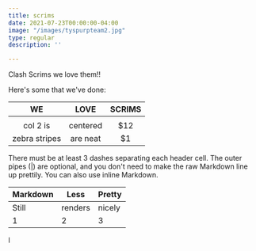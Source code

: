 ```yaml
---
title: scrims
date: 2021-07-23T00:00:00-04:00
image: "/images/tyspurpteam2.jpg"
type: regular
description: ''

---
```

Clash Scrims we love them!!

Here's some that we've done:

| WE | LOVE | SCRIMS |
| :---: | :---: | :---: |
| [](/images/clashsports.jpg) | [](/images/banner-2.png) | [](/images/tyspurpteam2.jpg) |
| col 2 is | centered | $12 |
| zebra stripes | are neat | $1 |

There must be at least 3 dashes separating each header cell.
The outer pipes (|) are optional, and you don't need to make the
raw Markdown line up prettily. You can also use inline Markdown.

| Markdown | Less | Pretty |
| --- | --- | --- |
| Still | renders | nicely |
| 1 | 2 | 3 |

l[](/images/banner-2.png)